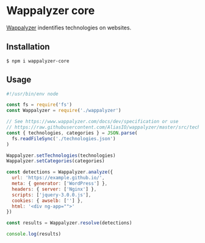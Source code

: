 # Wappalyzer core

[Wappalyzer](https://www.wappalyzer.com/) indentifies technologies on websites. 

## Installation

```shell
$ npm i wappalyzer-core
```

## Usage

```javascript
#!/usr/bin/env node

const fs = require('fs')
const Wappalyzer = require('./wappalyzer')

// See https://www.wappalyzer.com/docs/dev/specification or use
// https://raw.githubusercontent.com/AliasIO/wappalyzer/master/src/technologies.json
const { technologies, categories } = JSON.parse(
  fs.readFileSync('./technologies.json')
)

Wappalyzer.setTechnologies(technologies)
Wappalyzer.setCategories(categories)

const detections = Wappalyzer.analyze({
  url: 'https://example.github.io/',
  meta: { generator: ['WordPress'] },
  headers: { server: ['Nginx'] },
  scripts: ['jquery-3.0.0.js'],
  cookies: { awselb: [''] },
  html: '<div ng-app="">'
})

const results = Wappalyzer.resolve(detections)

console.log(results)
```

